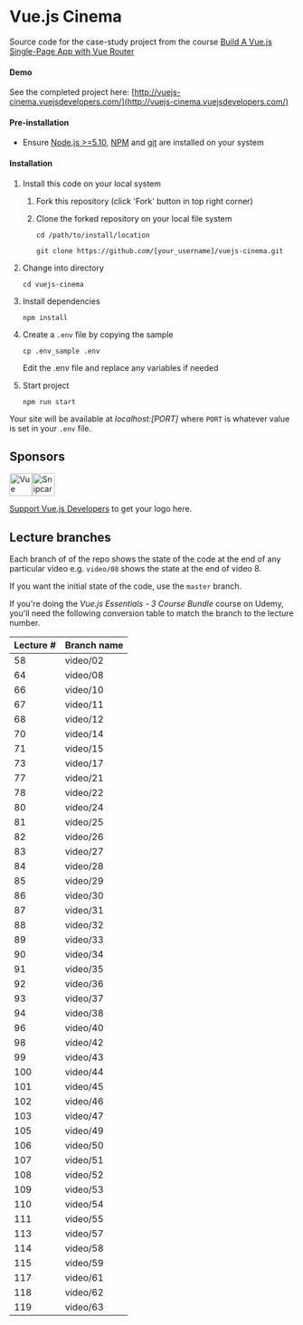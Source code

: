 # Vue.js Cinema

Source code for the case-study project from the course [Build A Vue.js Single-Page App with Vue Router](https://courses.vuejsdevelopers.com/p/build-a-single-page-app-vue-router-vue-cli?utm_source=github-vjd)

#### Demo

See the completed project here: [http://vuejs-cinema.vuejsdevelopers.com/](http://vuejs-cinema.vuejsdevelopers.com/)

#### Pre-installation

- Ensure [Node.js  >=5.10](https://nodejs.org/en/download/), [NPM](https://docs.npmjs.com) and [git](https://git-scm.com/book/en/v2/Getting-Started-Installing-Git) are installed on your system

#### Installation

1. Install this code on your local system
    
    1. Fork this repository (click 'Fork' button in top right corner)
    2. Clone the forked repository on your local file system
    
        ```
        cd /path/to/install/location
        
        git clone https://github.com/[your_username]/vuejs-cinema.git
        ```  
   
2. Change into directory

    ```
    cd vuejs-cinema
    ```
    
3. Install dependencies

    ```
    npm install
    ```

4. Create a `.env` file by copying the sample

    ```
    cp .env_sample .env
    ```
    
    Edit the .env file and replace any variables if needed
    
5. Start project

    ```
    npm run start
    ```

Your site will be available at *localhost:[PORT]* where `PORT` is whatever value is set in your `.env` file.

## Sponsors

<a href="https://vueschool.io" target="_blank"><img src="https://vueschool.io/img/logo/vueschool_logo_multicolor.svg" height="40" alt="Vue School"/></a><a href="https://snipcart.com/" target="_blank"><img src="https://gallery.mailchimp.com/cd0e0c3fe7829518b809554a8/images/8232ce8f-6f3f-4bd9-a8dc-0fe3d163d085.png" height="40" alt="Snipcart"/></a>

[Support Vue.js Developers](https://www.patreon.com/anthonygore?utm-source=github-vjd&utm-medium=link&utm_campaign=sponsors) to get your logo here.

## Lecture branches

Each branch of of the repo shows the state of the code at the end of any particular video e.g. `video/08` shows the state at the end of video 8.

If you want the initial state of the code, use the `master` branch.

If you're doing the *Vue.js Essentials - 3 Course Bundle* course on Udemy, you'll need the following conversion table to match the branch to the lecture number.

| Lecture # | Branch name |
| - | - |
| 58 | video/02 |
| 64 | video/08 |
| 66 | video/10 |
| 67 | video/11 |
| 68 | video/12 |
| 70 | video/14 |
| 71 | video/15 |
| 73 | video/17 |
| 77 | video/21 |
| 78 | video/22 |
| 80 | video/24 |
| 81 | video/25 |
| 82 | video/26 |
| 83 | video/27 |
| 84 | video/28 |
| 85 | video/29 |
| 86 | video/30 |
| 87 | video/31 |
| 88 | video/32 |
| 89 | video/33 |
| 90 | video/34 |
| 91 | video/35 |
| 92 | video/36 |
| 93 | video/37 |
| 94 | video/38 |
| 96 | video/40 |
| 98 | video/42 |
| 99 | video/43 |
| 100 | video/44 |
| 101 | video/45 |
| 102 | video/46 |
| 103 | video/47 |
| 105 | video/49 |
| 106 | video/50 |
| 107 | video/51 |
| 108 | video/52 |
| 109 | video/53 |
| 110 | video/54 |
| 111 | video/55 |
| 113 | video/57 |
| 114 | video/58 |
| 115 | video/59 |
| 117 | video/61 |
| 118 | video/62 |
| 119 | video/63 |
